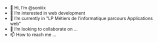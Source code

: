 - 👋 Hi, I’m @soniiix
- 👀 I’m interested in web development
- 🌱 I’m currently in "LP Métiers de l'informatique parcours Applications web"
- 💞️ I’m looking to collaborate on ...
- 📫 How to reach me ...
